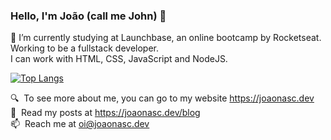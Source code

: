 ### Hello, I'm João (call me John) 👋

🌱 I’m currently studying at Launchbase, an online bootcamp by Rocketseat. Working to be a fullstack developer.<br>
I can work with HTML, CSS, JavaScript and NodeJS. 

[![Top Langs](https://github-readme-stats.vercel.app/api/top-langs/?username=nascjoao&theme=graywhite&layout=compact)](https://github.com/anuraghazra/github-readme-stats)

🔍️ &nbsp;To see more about me, you can go to my website https://joaonasc.dev<br>
📜️ &nbsp;Read my posts at https://joaonasc.dev/blog<br>
📫 &nbsp;Reach me at oi@joaonasc.dev
